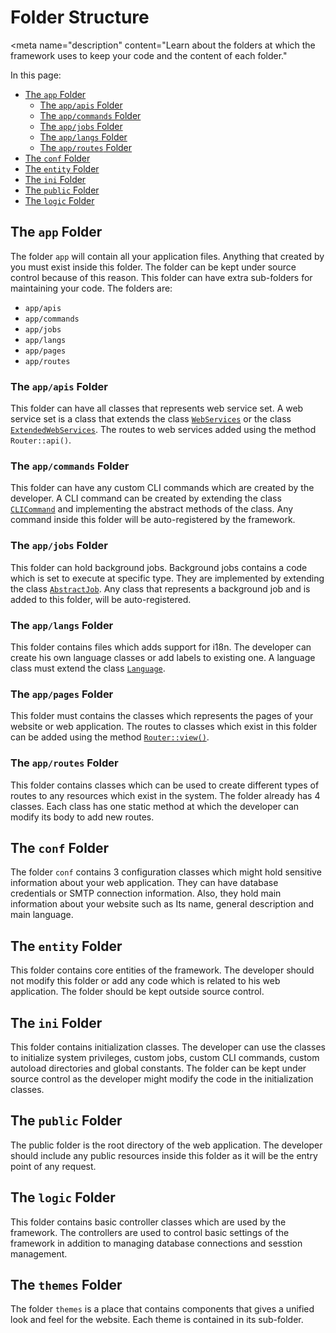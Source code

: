 # Folder Structure
<meta name="description" content="Learn about the folders at which the framework uses to keep your code and the content of each folder."

In this page:
* [The `app` Folder](#the-app-folder)
  * [The `app/apis` Folder](#the-appapis-folder)
  * [The `app/commands` Folder](#the-appcommands-folder)
  * [The `app/jobs` Folder](#the-appjobs-folder)
  * [The `app/langs` Folder ](#the-applangs-folder)
  * [The `app/routes` Folder](#the-approutes-folder)
* [The `conf` Folder](#the-conf-folder)
* [The `entity` Folder](#the-entity-folder)
* [The `ini` Folder](#the-ini-folder)
* [The `public` Folder](#the-public-folder)
* [The `logic` Folder](#the-logic-folder)


## The `app` Folder
The folder `app` will contain all your application files. Anything that created by you must exist inside this folder. The folder can be kept under source control because of this reason. This folder can have extra sub-folders for maintaining your code. The folders are:
* `app/apis`
* `app/commands`
* `app/jobs`
* `app/langs`
* `app/pages`
* `app/routes`

### The `app/apis` Folder
This folder can have all classes that represents web service set. A web service set is a class that extends the class <a href="https://webfiori.com/docs/restEasy/WebServices">`WebServices`</a> or the class <a href="https://webfiori.com/docs/webfiori/entity/ExtendedWebServices">`ExtendedWebServices`</a>. The routes to web services added using the method `Router::api()`.

### The `app/commands` Folder
This folder can have any custom CLI commands which are created by the developer. A CLI command can be created by extending the class <a href="https://webfiori.com/docs/webfiori/entity/cli/CLICommand">`CLICommand`</a> and implementing the abstract methods of the class. Any command inside this folder will be auto-registered by the framework.

### The `app/jobs` Folder
This folder can hold background jobs. Background jobs contains a code which is set to execute at specific type. They are implemented by extending the class <a href="https://webfiori.com/docs/webfiori/entity/cron/AbstractJob">`AbstractJob`</a>. Any class that represents a background job and is added to this folder, will be auto-registered.

### The `app/langs` Folder 
This folder contains files which adds support for i18n. The developer can create his own language classes or add labels to existing one. A language class must extend the class <a href="https://webfiori.com/docs/webfiori/entity/langs/Language">`Language`</a>.

### The `app/pages` Folder
This folder must contains the classes which represents the pages of your website or web application. The routes to classes which exist in this folder can be added using the method <a  href="https://webfiori.com/docs/webfiori/entity/router/Router#view">`Router::view()`</a>.

### The `app/routes` Folder
This folder contains classes which can be used to create different types of routes to any resources which exist in the system. The folder already has 4 classes. Each class has one static method at which the developer can modify its body to add new routes.

## The `conf` Folder
The folder `conf` contains 3 configuration classes which might hold sensitive information about your web application. They can have database credentials or SMTP connection information. Also, they hold main information about your website such as Its name, general description and main language.

## The `entity` Folder
This folder contains core entities of the framework. The developer should not modify this folder or add any code which is related to his web application. The folder should be kept outside source control.

## The `ini` Folder
This folder contains initialization classes. The developer can use the classes to initialize system privileges, custom jobs, custom CLI commands, custom autoload directories and global constants. The folder can be kept under source control as the developer might modify the code in the initialization classes.

## The `public` Folder
The public folder is the root directory of the web application. The developer should include any public resources inside this folder as it will be the entry point of any request. 

## The `logic` Folder
This folder contains basic controller classes which are used by the framework. The controllers are used to control basic settings of the framework in addition to managing database connections and sesstion management.

## The `themes` Folder
The folder `themes` is a place that contains components that gives a unified look and feel for the website. Each theme is contained in its sub-folder.
